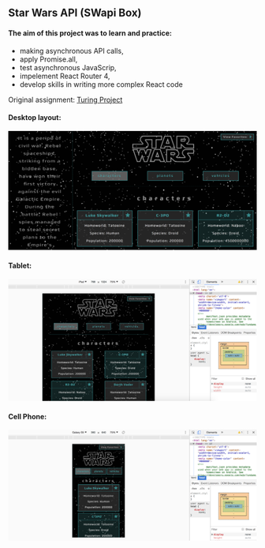 ## Star Wars API (SWapi Box)

#### The aim of this project was to learn and practice:
* making asynchronous API calls, 
* apply Promise.all, 
* test asynchronous JavaScrip,
* impelement React Router 4,
* develop skills in writing more complex React code

Original assignment: [Turing Project](http://frontend.turing.io/projects/swapi-box.html)


#### Desktop layout:
![Desktop layout](public/screenshots/desktop1.jpg)

#### Tablet:
![Tables layout](public/screenshots/iPad.jpg)

#### Cell Phone:
![Mobile layout](public/screenshots/cell.jpg)
